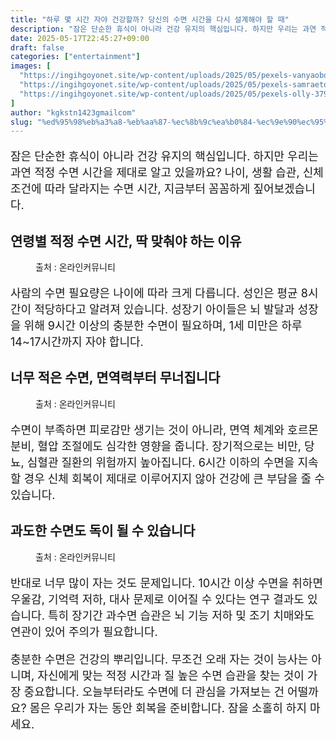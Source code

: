 ```yaml
---
title: "하루 몇 시간 자야 건강할까? 당신의 수면 시간을 다시 설계해야 할 때"
description: "잠은 단순한 휴식이 아니라 건강 유지의 핵심입니다. 하지만 우리는 과연 적정 수면 시간을 제대로 알고 있을까요? 나이, 생활 습관, 신체 조건에 따라 달라지는 수면 시간, 지금부터 꼼꼼하게 짚어보겠습니다."
date: 2025-05-17T22:45:27+09:00
draft: false
categories: ["entertainment"]
images: [
  "https://ingihgoyonet.site/wp-content/uploads/2025/05/pexels-vanyaoboleninov-935777-1024x683.jpg"
  "https://ingihgoyonet.site/wp-content/uploads/2025/05/pexels-samraetom-1359554-768x1024.jpg"
  "https://ingihgoyonet.site/wp-content/uploads/2025/05/pexels-olly-3791136-1024x683.jpg"
]
author: "kgkstn1423gmailcom"
slug: "%ed%95%98%eb%a3%a8-%eb%aa%87-%ec%8b%9c%ea%b0%84-%ec%9e%90%ec%95%bc-%ea%b1%b4%ea%b0%95%ed%95%a0%ea%b9%8c-%eb%8b%b9%ec%8b%a0%ec%9d%98-%ec%88%98%eb%a9%b4-%ec%8b%9c%ea%b0%84%ec%9d%84-%eb%8b%a4%ec%8b%9c"
---
```


<p style="font-size:18px">잠은 단순한 휴식이 아니라 건강 유지의 핵심입니다. 하지만 우리는 과연 적정 수면 시간을 제대로 알고 있을까요? 나이, 생활 습관, 신체 조건에 따라 달라지는 수면 시간, 지금부터 꼼꼼하게 짚어보겠습니다.</p> <h2 >연령별 적정 수면 시간, 딱 맞춰야 하는 이유</h2> <figure ><img src="https://ingihgoyonet.site/wp-content/uploads/2025/05/pexels-vanyaoboleninov-935777-1024x683.jpg" alt="" style="aspect-ratio:16/9;object-fit:cover"/><figcaption >출처 : 온라인커뮤니티</figcaption></figure> <p style="font-size:18px">사람의 수면 필요량은 나이에 따라 크게 다릅니다. 성인은 평균 8시간이 적당하다고 알려져 있습니다. 성장기 아이들은 뇌 발달과 성장을 위해 9시간 이상의 충분한 수면이 필요하며, 1세 미만은 하루 14~17시간까지 자야 합니다.</p> <h2 >너무 적은 수면, 면역력부터 무너집니다</h2> <figure ><img src="https://ingihgoyonet.site/wp-content/uploads/2025/05/pexels-samraetom-1359554-768x1024.jpg" alt="" style="aspect-ratio:16/9;object-fit:cover"/><figcaption >출처 : 온라인커뮤니티</figcaption></figure> <p style="font-size:18px">수면이 부족하면 피로감만 생기는 것이 아니라, 면역 체계와 호르몬 분비, 혈압 조절에도 심각한 영향을 줍니다. 장기적으로는 비만, 당뇨, 심혈관 질환의 위험까지 높아집니다. 6시간 이하의 수면을 지속할 경우 신체 회복이 제대로 이루어지지 않아 건강에 큰 부담을 줄 수 있습니다.</p> <h2 >과도한 수면도 독이 될 수 있습니다</h2> <figure ><img src="https://ingihgoyonet.site/wp-content/uploads/2025/05/pexels-olly-3791136-1024x683.jpg" alt="" style="aspect-ratio:16/9;object-fit:cover"/><figcaption >출처 : 온라인커뮤니티</figcaption></figure> <p style="font-size:18px">반대로 너무 많이 자는 것도 문제입니다. 10시간 이상 수면을 취하면 우울감, 기억력 저하, 대사 문제로 이어질 수 있다는 연구 결과도 있습니다. 특히 장기간 과수면 습관은 뇌 기능 저하 및 조기 치매와도 연관이 있어 주의가 필요합니다.</p> <p style="font-size:18px">충분한 수면은 건강의 뿌리입니다. 무조건 오래 자는 것이 능사는 아니며, 자신에게 맞는 적정 시간과 질 높은 수면 습관을 찾는 것이 가장 중요합니다. 오늘부터라도 수면에 더 관심을 가져보는 건 어떨까요? 몸은 우리가 자는 동안 회복을 준비합니다. 잠을 소홀히 하지 마세요.</p>